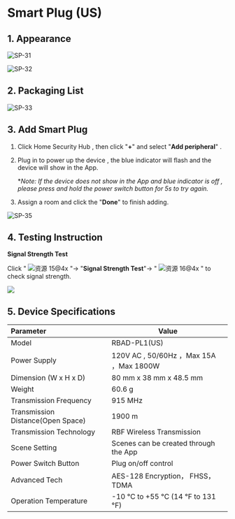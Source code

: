 # Smart Plug (US)

## 1. Appearance

![SP-31](https://dusunprj.oss-us-west-1.aliyuncs.com/SP-31.png)

![SP-32](https://dusunprj.oss-us-west-1.aliyuncs.com/SP-32.png)

## 2. Packaging List

![SP-33](https://dusunprj.oss-us-west-1.aliyuncs.com/SP-33.png)

## 3. Add Smart Plug

1. Click Home Security Hub , then click "**+**"  and select "**Add peripheral**" .

2. Plug in to power up the device ,  the blue indicator will flash and the device will show in the App.

   **Note: If the device does not show in the App and blue indicator is off , please press and hold the power switch button for 5s to try again.*

3. Assign a room  and click the "**Done**" to finish adding.

![SP-35](https://dusunprj.oss-us-west-1.aliyuncs.com/SP-35.png)

## 4. Testing Instruction

**Signal Strength Test**

Click  " ![资源 15@4x](https://dusunprj.oss-us-west-1.aliyuncs.com/%E8%B5%84%E6%BA%90%2015@4x.png) "→ "**Signal Strength Test**"→  " ![资源 16@4x](https://dusunprj.oss-us-west-1.aliyuncs.com/%E8%B5%84%E6%BA%90%2016@4x.png) "  to check signal strength.

![](https://dusunprj.oss-us-west-1.aliyuncs.com/MC-3.png)

## 5. Device Specifications

| Parameter                         | Value                                   |
| :-------------------------------- | --------------------------------------- |
| Model                             | RBAD-PL1(US)                            |
| Power Supply                      | 120V AC , 50/60Hz ，Max 15A ，Max 1800W |
| Dimension (W x H x D)             | 80 mm x 38 mm x 48.5 mm                 |
| Weight                            | 60.6 g                                  |
| Transmission Frequency            | 915 MHz                                 |
| Transmission Distance(Open Space) | 1900 m                                  |
| Transmission Technology           | RBF Wireless Transmission               |
| Scene Setting                     | Scenes can be created through the App   |
| Power Switch Button               | Plug on/off control                     |
| Advanced Tech                     | AES-128 Encryption， FHSS， TDMA        |
| Operation Temperature             | -10 °C to +55 °C (14 °F to 131 °F)      |

